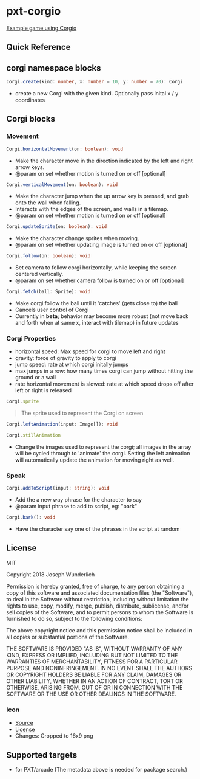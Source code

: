 # pxt-corgio

[Example game using Corgio](https://makecode.com/_UjahFKWcJ4z9)

## Quick Reference

## corgi namespace blocks

```ts
corgi.create(kind: number, x: number = 10, y: number = 70): Corgi
```

* create a new Corgi with the given kind. Optionally pass inital x / y coordinates

## Corgi blocks

### Movement

```ts
Corgi.horizontalMovement(on: boolean): void
```

* Make the character move in the direction indicated by the left and right arrow keys.
* @param on set whether motion is turned on or off [optional]

```ts
Corgi.verticalMovement(on: boolean): void
```

* Make the character jump when the up arrow key is pressed, and grab onto the wall when falling.
* Interacts with the edges of the screen, and walls in a tilemap.
* @param on set whether motion is turned on or off [optional]

```ts
Corgi.updateSprite(on: boolean): void
```

* Make the character change sprites when moving.
* @param on set whether updating image is turned on or off [optional]

```ts
Corgi.follow(on: boolean): void
```

* Set camera to follow corgi horizontally, while keeping the screen centered vertically.
* @param on set whether camera follow is turned on or off [optional]

```ts
Corgi.fetch(ball: Sprite): void
```

* Make corgi follow the ball until it 'catches' (gets close to) the ball
* Cancels user control of Corgi
* Currently in **beta**; behavior may become more robust (not move back and forth when at same x, interact with tilemap) in future updates

### Corgi Properties

* horizontal speed: Max speed for corgi to move left and right
* gravity: force of gravity to apply to corgi
* jump speed: rate at which corgi initally jumps
* max jumps in a row: how many times corgi can jump without hitting the ground or a wall
* rate horizontal movement is slowed: rate at which speed drops off after left or right is released

```ts
Corgi.sprite
```

> The sprite used to represent the Corgi on screen

```ts
Corgi.leftAnimation(input: Image[]): void
```
```ts
Corgi.stillAnimation
```

* Change the images used to represent the corgi; all images in the array will be cycled through to 'animate' the corgi. Setting the left animation will automatically update the animation for moving right as well.

### Speak

```ts
Corgi.addToScript(input: string): void
```

* Add the a new way phrase for the character to say
* @param input phrase to add to script, eg: "bark"

```ts
Corgi.bark(): void
```

* Have the character say one of the phrases in the script at random

## License

MIT

Copyright 2018 Joseph Wunderlich

Permission is hereby granted, free of charge, to any person obtaining a copy of this software and associated documentation files (the "Software"), to deal in the Software without restriction, including without limitation the rights to use, copy, modify, merge, publish, distribute, sublicense, and/or sell copies of the Software, and to permit persons to whom the Software is furnished to do so, subject to the following conditions:

The above copyright notice and this permission notice shall be included in all copies or substantial portions of the Software.

THE SOFTWARE IS PROVIDED "AS IS", WITHOUT WARRANTY OF ANY KIND, EXPRESS OR IMPLIED, INCLUDING BUT NOT LIMITED TO THE WARRANTIES OF MERCHANTABILITY, FITNESS FOR A PARTICULAR PURPOSE AND NONINFRINGEMENT. IN NO EVENT SHALL THE AUTHORS OR COPYRIGHT HOLDERS BE LIABLE FOR ANY CLAIM, DAMAGES OR OTHER LIABILITY, WHETHER IN AN ACTION OF CONTRACT, TORT OR OTHERWISE, ARISING FROM, OUT OF OR IN CONNECTION WITH THE SOFTWARE OR THE USE OR OTHER DEALINGS IN THE SOFTWARE.

### Icon
 
* [Source](https://www.flickr.com/photos/evocateur/6342533395/in/photostream/)
* [License](https://creativecommons.org/licenses/by-sa/2.0/)
* Changes: Cropped to 16x9 png

## Supported targets

* for PXT/arcade
(The metadata above is needed for package search.)
